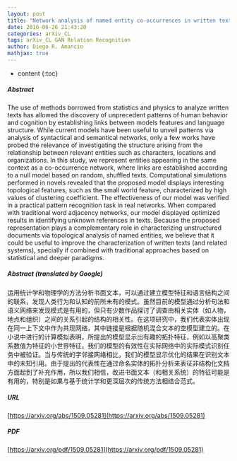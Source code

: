 ```yaml
---
layout: post
title: "Network analysis of named entity co-occurrences in written texts"
date: 2016-06-26 21:43:20
categories: arXiv_CL
tags: arXiv_CL GAN Relation Recognition
author: Diego R. Amancio
mathjax: true
---
```


* content
{:toc}

##### Abstract
The use of methods borrowed from statistics and physics to analyze written texts has allowed the discovery of unprecedent patterns of human behavior and cognition by establishing links between models features and language structure. While current models have been useful to unveil patterns via analysis of syntactical and semantical networks, only a few works have probed the relevance of investigating the structure arising from the relationship between relevant entities such as characters, locations and organizations. In this study, we represent entities appearing in the same context as a co-occurrence network, where links are established according to a null model based on random, shuffled texts. Computational simulations performed in novels revealed that the proposed model displays interesting topological features, such as the small world feature, characterized by high values of clustering coefficient. The effectiveness of our model was verified in a practical pattern recognition task in real networks. When compared with traditional word adjacency networks, our model displayed optimized results in identifying unknown references in texts. Because the proposed representation plays a complementary role in characterizing unstructured documents via topological analysis of named entities, we believe that it could be useful to improve the characterization of written texts (and related systems), specially if combined with traditional approaches based on statistical and deeper paradigms.

##### Abstract (translated by Google)
运用统计学和物理学的方法分析书面文本，可以通过建立模型特征和语言结构之间的联系，发现人类行为和认知的前所未有的模式。虽然目前的模型通过分析句法和语义网络来发现模式是有用的，但只有少数作品探讨了调查由相关实体（如人物，地点和组织）之间的关系引起的结构的相关性。在这项研究中，我们代表实体出现在同一上下文中作为共现网络，其中链接是根据随机混合文本的空模型建立的。在小说中进行的计算模拟表明，所提出的模型显示出有趣的拓扑特征，例如以高聚类系数值为特征的小世界特征。我们的模型的有效性在实际网络中的实际模式识别任务中被验证。当与传统的字邻接网络相比，我们的模型显示优化的结果在识别文本中的未知引用。由于提出的代表性在通过命名实体的拓扑分析来表征非结构化文档方面起到了补充作用，所以我们相信，改进书面文本（和相关系统）的特征可能是有用的，特别是如果与基于统计学和更深层次的传统方法相结合范式。

##### URL
[https://arxiv.org/abs/1509.05281](https://arxiv.org/abs/1509.05281)

##### PDF
[https://arxiv.org/pdf/1509.05281](https://arxiv.org/pdf/1509.05281)

